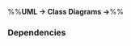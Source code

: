 <link rel="stylesheet" href="{{baseUrl}}/css/textbook.css">

<div class="website-content">

%%**UML &rarr; Class Diagrams &rarr;**%%

### Dependencies

<div id="main">

<include src="./what/embed.md" />

</div>
</div>
